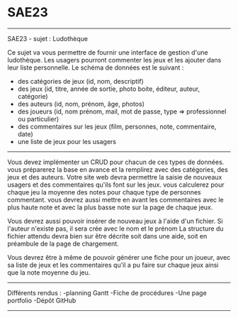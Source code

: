 # SAE23
***************************************************************************************************
SAE23 - sujet : Ludothèque

Ce sujet va vous permettre de fournir une interface de gestion d'une ludothèque. Les usagers pourront commenter les jeux et les ajouter dans leur liste personnelle. Le schéma de données est le suivant :

- des catégories de jeux (id, nom, descriptif)
- des jeux (id, titre, année de sortie, photo boite, éditeur, auteur,  catégorie)
- des auteurs (id, nom, prénom, âge, photos)
- des joueurs (id, nom prénom, mail, mot de passe, type => professionnel ou particulier)
- des commentaires sur les jeux (film, personnes, note,  commentaire, date)
- une liste de jeux pour les usagers
*****************************************************************************************************
Vous devez implémenter un CRUD pour chacun de ces types de données. vous préparerez la base en avance et la remplirez avec des catégories, des jeux et des auteurs.
Votre site web devra permettre la saisie de nouveaux usagers et des commentaires qu'ils font sur les jeux. vous calculerez pour chaque jeu la moyenne des notes pour chaque type de personnes commentant. vous devrez aussi mettre en avant les commentaires avec le plus haute note et avec la plus basse note sur la page de chaque jeux.

Vous devrez aussi pouvoir insérer de nouveau jeux à l'aide d'un fichier. Si l'auteur n'existe pas, il sera crée avec le nom et le prénom La structure du fichier attendu devra bien sur être décrite soit dans une aide, soit en préambule de la page de chargement.

Vous devrez être à même de pouvoir générer une fiche pour un joueur, avec sa liste de jeux et les commentaires qu'il a pu faire sur chaque jeux ainsi que la note moyenne du jeu.
*************************************************************************************************

Différents rendus :
  -planning Gantt
  -Fiche de procédures
  -Une page portfolio
  -Dépôt GitHub
  
******************************************************************************************************
